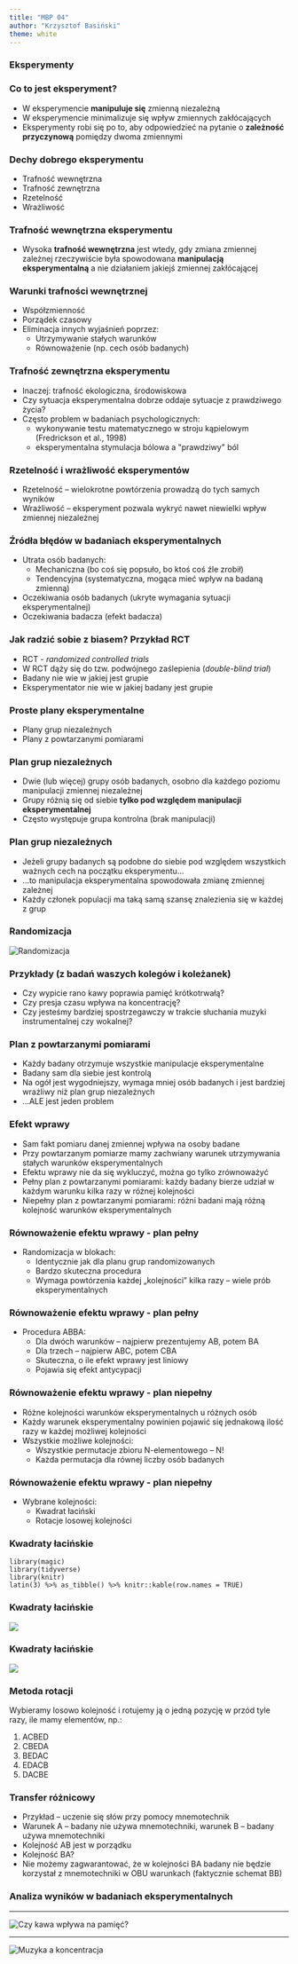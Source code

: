 ```yaml
---
title: "MBP 04"
author: "Krzysztof Basiński"
theme: white
---
```



### Eksperymenty

### Co to jest eksperyment?

- W eksperymencie **manipuluje się** zmienną niezależną
- W eksperymencie minimalizuje się wpływ zmiennych zakłócających 
- Eksperymenty robi się po to, aby odpowiedzieć na pytanie o **zależność przyczynową** pomiędzy dwoma zmiennymi

### Dechy dobrego eksperymentu

- Trafność wewnętrzna
- Trafność zewnętrzna
- Rzetelność
- Wrażliwość


### Trafność wewnętrzna eksperymentu

- Wysoka **trafność wewnętrzna** jest wtedy, gdy zmiana zmiennej zależnej rzeczywiście była spowodowana **manipulacją eksperymentalną** a nie działaniem jakiejś zmiennej zakłócającej

### Warunki trafności wewnętrznej

- Współzmienność
- Porządek czasowy
- Eliminacja innych wyjaśnień poprzez:
    - Utrzymywanie stałych warunków
    - Równoważenie (np. cech osób badanych)

### Trafność zewnętrzna eksperymentu

- Inaczej: trafność ekologiczna, środowiskowa
- Czy sytuacja eksperymentalna dobrze oddaje sytuacje z prawdziwego życia?
- Często problem w badaniach psychologicznych:
    - wykonywanie testu matematycznego w stroju kąpielowym (Fredrickson et al., 1998)
    - eksperymentalna stymulacja bólowa a "prawdziwy" ból
    
### Rzetelność i wrażliwość eksperymentów

- Rzetelność – wielokrotne powtórzenia prowadzą do tych samych wyników
- Wrażliwość – eksperyment pozwala wykryć nawet niewielki wpływ zmiennej niezależnej

### Źródła błędów w badaniach eksperymentalnych

- Utrata osób badanych:
    - Mechaniczna (bo coś się popsuło, bo ktoś coś źle zrobił)
    - Tendencyjna (systematyczna, mogąca mieć wpływ na badaną zmienną)
- Oczekiwania osób badanych (ukryte wymagania sytuacji eksperymentalnej)
- Oczekiwania badacza (efekt badacza)

### Jak radzić sobie z biasem? Przykład RCT

- RCT - _randomized controlled trials_
- W RCT dąży się do tzw. podwójnego zaślepienia (*double-blind trial*)
- Badany nie wie w jakiej jest grupie
- Eksperymentator nie wie w jakiej badany jest grupie


### Proste plany eksperymentalne

- Plany grup niezależnych
- Plany z powtarzanymi pomiarami

### Plan grup niezależnych

- Dwie (lub więcej) grupy osób badanych, osobno dla każdego poziomu manipulacji zmiennej niezależnej
- Grupy różnią się od siebie **tylko pod względem manipulacji eksperymentalnej**
- Często występuje grupa kontrolna (brak manipulacji)

### Plan grup niezależnych

- Jeżeli grupy badanych są podobne do siebie pod względem wszystkich ważnych cech na początku eksperymentu…
- …to manipulacja eksperymentalna spowodowała zmianę zmiennej zależnej
- Każdy członek populacji ma taką samą szansę znalezienia się w każdej z grup

### Randomizacja

![Randomizacja](img/w04/bloki.png)

### Przykłady (z badań waszych kolegów i koleżanek)

- Czy wypicie rano kawy poprawia pamięć krótkotrwałą?
- Czy presja czasu wpływa na koncentrację?
- Czy jesteśmy bardziej spostrzegawczy w trakcie słuchania muzyki instrumentalnej czy wokalnej?

### Plan z powtarzanymi pomiarami

- Każdy badany otrzymuje wszystkie manipulacje eksperymentalne
- Badany sam dla siebie jest kontrolą
- Na ogół jest wygodniejszy, wymaga mniej osób badanych i jest bardziej wrażliwy niż plan grup niezależnych
- ...ALE jest jeden problem

### Efekt wprawy

- Sam fakt pomiaru danej zmiennej wpływa na osoby badane
- Przy powtarzanym pomiarze mamy zachwiany warunek utrzymywania stałych warunków eksperymentalnych
- Efektu wprawy nie da się wykluczyć, można go tylko zrównoważyć
- Pełny plan z powtarzanymi pomiarami: każdy badany bierze udział w każdym warunku kilka razy w różnej kolejności
- Niepełny plan z powtarzanymi pomiarami: różni badani mają różną kolejność warunków eksperymentalnych

### Równoważenie efektu wprawy - plan pełny

- Randomizacja w blokach:
    - Identycznie jak dla planu grup randomizowanych
    - Bardzo skuteczna procedura
    - Wymaga powtórzenia każdej „kolejności” kilka razy – wiele prób eksperymentalnych

### Równoważenie efektu wprawy - plan pełny

- Procedura ABBA:
    - Dla dwóch warunków – najpierw prezentujemy AB, potem BA
    - Dla trzech – najpierw ABC, potem CBA
    - Skuteczna, o ile efekt wprawy jest liniowy 
    - Pojawia się efekt antycypacji

### Równoważenie efektu wprawy - plan niepełny

- Różne kolejności warunków eksperymentalnych u różnych osób
- Każdy warunek eksperymentalny powinien pojawić się jednakową ilość razy w każdej możliwej kolejności
- Wszystkie możliwe kolejności:
    - Wszystkie permutacje zbioru N-elementowego – N!
    - Każda permutacja dla równej liczby osób badanych

### Równoważenie efektu wprawy - plan niepełny

- Wybrane kolejności:
    - Kwadrat łaciński
    - Rotacje losowej kolejności
    
### Kwadraty łacińskie

```{r echo=FALSE, message=FALSE, warning=FALSE, paged.print=TRUE}
library(magic)
library(tidyverse)
library(knitr)
latin(3) %>% as_tibble() %>% knitr::kable(row.names = TRUE)
```

### Kwadraty łacińskie

![](img/w04/latin3.png)

### Kwadraty łacińskie

![](img/w04/latin4.png)

### Metoda rotacji

Wybieramy losowo kolejność i rotujemy ją o jedną pozycję w przód tyle razy, ile mamy elementów, np.:

1. ACBED
2. CBEDA
3. BEDAC
4. EDACB
4. DACBE


### Transfer różnicowy

- Przykład – uczenie się słów przy pomocy  mnemotechnik
- Warunek A – badany nie używa mnemotechniki, warunek B – badany używa mnemotechniki
- Kolejność AB jest w porządku
- Kolejność BA? 
- Nie możemy zagwarantować, że w kolejności BA badany nie będzie korzystał z mnemotechniki w OBU warunkach (faktycznie schemat BB)

### Analiza wyników w badaniach eksperymentalnych

---

![Czy kawa wpływa na pamięć?](img/w04/kawa.png)

---

![Muzyka a koncentracja](img/w04/muzyka.png)
